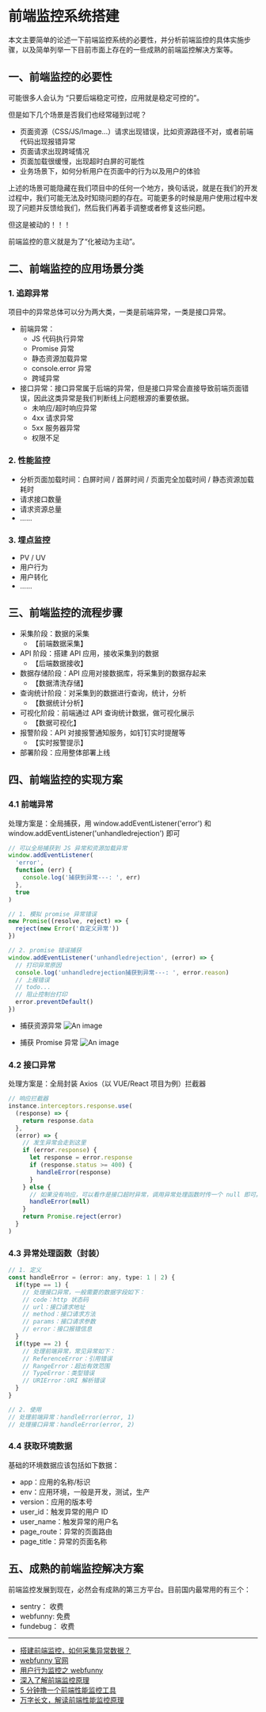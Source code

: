 # 前端监控系统搭建

本文主要简单的论述一下前端监控系统的必要性，并分析前端监控的具体实施步骤，以及简单列举一下目前市面上存在的一些成熟的前端监控解决方案等。

## 一、前端监控的必要性

可能很多人会认为 “只要后端稳定可控，应用就是稳定可控的”。

但是如下几个场景是否我们也经常碰到过呢？

- 页面资源（CSS/JS/Image...）请求出现错误，比如资源路径不对，或者前端代码出现报错异常
- 页面请求出现跨域情况
- 页面加载很缓慢，出现超时白屏的可能性
- 业务场景下，如何分析用户在页面中的行为以及用户的体验

上述的场景可能隐藏在我们项目中的任何一个地方，换句话说，就是在我们的开发过程中，我们可能无法及时知晓问题的存在。可能更多的时候是用户使用过程中发现了问题并反馈给我们，然后我们再着手调整或者修复这些问题。

但这是被动的！！！

前端监控的意义就是为了“化被动为主动”。

## 二、前端监控的应用场景分类

### 1. 追踪异常

项目中的异常总体可以分为两大类，一类是前端异常，一类是接口异常。

- 前端异常：
  - JS 代码执行异常
  - Promise 异常
  - 静态资源加载异常
  - console.error 异常
  - 跨域异常
- 接口异常：接口异常属于后端的异常，但是接口异常会直接导致前端页面错误，因此这类异常是我们判断线上问题根源的重要依据。
  - 未响应/超时响应异常
  - 4xx 请求异常
  - 5xx 服务器异常
  - 权限不足

### 2. 性能监控

- 分析页面加载时间：白屏时间 / 首屏时间 / 页面完全加载时间 / 静态资源加载耗时
- 请求接口数量
- 请求资源总量
- ......

### 3. 埋点监控

- PV / UV
- 用户行为
- 用户转化
- ......

## 三、前端监控的流程步骤

- 采集阶段：数据的采集
  - 【前端数据采集】
- API 阶段：搭建 API 应用，接收采集到的数据
  - 【后端数据接收】
- 数据存储阶段：API 应用对接数据库，将采集到的数据存起来
  - 【数据清洗存储】
- 查询统计阶段：对采集到的数据进行查询，统计，分析
  - 【数据统计分析】
- 可视化阶段：前端通过 API 查询统计数据，做可视化展示
  - 【数据可视化】
- 报警阶段：API 对接报警通知服务，如钉钉实时提醒等
  - 【实时报警提示】
- 部署阶段：应用整体部署上线

## 四、前端监控的实现方案

### 4.1 前端异常

处理方案是：全局捕获，用 window.addEventListener('error') 和 window.addEventListener('unhandledrejection') 即可

```js
// 可以全局捕获到 JS 异常和资源加载异常
window.addEventListener(
  'error',
  function (err) {
    console.log('捕获到异常---: ', err)
  },
  true
)
```

```js
// 1. 模拟 promise 异常错误
new Promise((resolve, reject) => {
  reject(new Error('自定义异常'))
})

// 2. promise 错误捕获
window.addEventListener('unhandledrejection', (error) => {
  // 打印异常原因
  console.log('unhandledrejection捕获到异常---: ', error.reason)
  // 上报错误
  // todo...
  // 阻止控制台打印
  error.preventDefault()
})
```

- 捕获资源异常
  ![An image](/images/tools/monitor/frontend_monitor.png)

- 捕获 Promise 异常
  ![An image](/images/tools/monitor/frontend_monitor_2.png)

### 4.2 接口异常

处理方案是：全局封装 Axios（以 VUE/React 项目为例）拦截器

```js
// 响应拦截器
instance.interceptors.response.use(
  (response) => {
    return response.data
  },
  (error) => {
    // 发生异常会走到这里
    if (error.response) {
      let response = error.response
      if (response.status >= 400) {
        handleError(response)
      }
    } else {
      // 如果没有响应，可以看作是接口超时异常，调用异常处理函数时传一个 null 即可。
      handleError(null)
    }
    return Promise.reject(error)
  }
)
```

### 4.3 异常处理函数（封装）

```js
// 1. 定义
const handleError = (error: any, type: 1 | 2) {
  if(type == 1) {
    // 处理接口异常，一般需要的数据字段如下：
    // code：http 状态码
    // url：接口请求地址
    // method：接口请求方法
    // params：接口请求参数
    // error：接口报错信息
  }
  if(type == 2) {
    // 处理前端异常，常见异常如下：
    // ReferenceError：引用错误
    // RangeError：超出有效范围
    // TypeError：类型错误
    // URIError：URI 解析错误
  }
}

// 2. 使用
// 处理前端异常：handleError(error, 1)
// 处理接口异常：handleError(error, 2)
```

### 4.4 获取环境数据

基础的环境数据应该包括如下数据：

- app：应用的名称/标识
- env：应用环境，一般是开发，测试，生产
- version：应用的版本号
- user_id：触发异常的用户 ID
- user_name：触发异常的用户名
- page_route：异常的页面路由
- page_title：异常的页面名称

## 五、成熟的前端监控解决方案

前端监控发展到现在，必然会有成熟的第三方平台。目前国内最常用的有三个：

- sentry： 收费
- webfunny: 免费
- fundebug： 收费

<!-- 查询统计阶段：数据查询和统计分析
这里有个优化点，因为频繁请求会加重接口负担，因此数据也可以本地先存储一部分，达到一定量之后再请求接口，一次性存入。 -->

---

- [搭建前端监控，如何采集异常数据？](https://segmentfault.com/a/1190000041962607)
- [webfunny 官网](https://www.webfunny.cn/)
- [用户行为监控之 webfunny](https://www.jianshu.com/p/002cfde813dd)
- [深入了解前端监控原理](https://juejin.cn/post/6899430989404045320)
- [5 分钟撸一个前端性能监控工具](https://juejin.cn/post/6844903662020460552)
- [万字长文，解读前端性能监控原理](https://juejin.cn/post/7169875222005301261)
